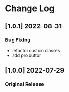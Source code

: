# Change Log

## [1.0.1] 2022-08-31
### Bug Fixing
- refactor custom classes
- add pro button

## [1.0.0] 2022-07-29
### Original Release